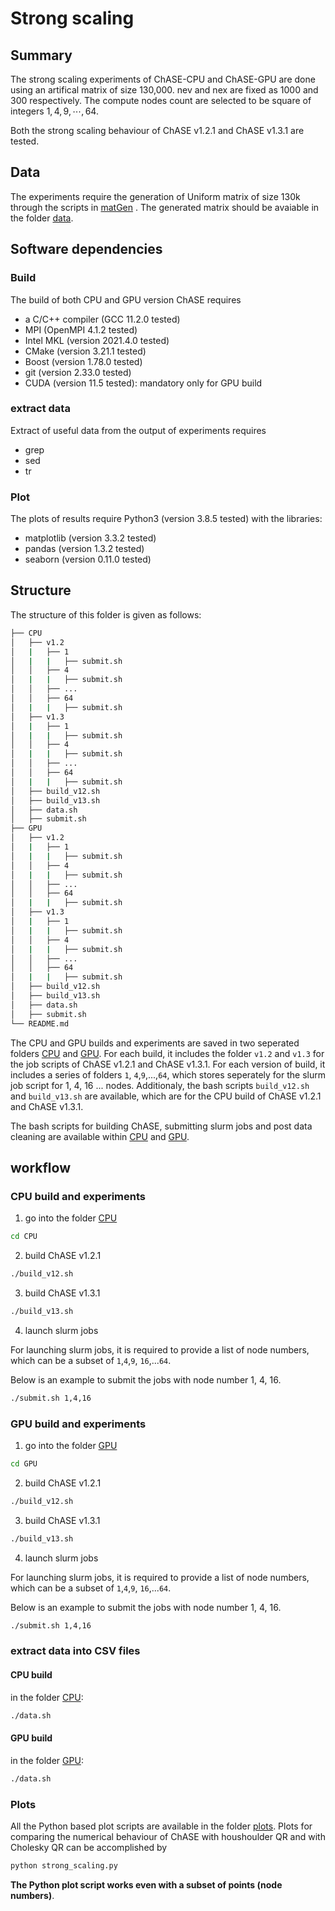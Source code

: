 # Strong scaling

## Summary

The strong scaling experiments of ChASE-CPU and ChASE-GPU are done using an artifical matrix of size 130,000. nev and nex are fixed as 1000 and 300 respectively. The compute nodes count are selected to be square of integers $1, 4, 9, \cdots, 64$.

Both the strong scaling behaviour of ChASE v1.2.1 and ChASE v1.3.1 are tested.

## Data
The experiments require the generation of Uniform matrix of size 130k through the scripts in [matGen](../matGen) . The generated matrix should be avaiable in the folder [data](../../data).

## Software dependencies

### Build

The build of both CPU and GPU version ChASE requires

- a C/C++ compiler (GCC 11.2.0 tested)
- MPI (OpenMPI 4.1.2 tested)
- Intel MKL (version 2021.4.0 tested)
- CMake (version 3.21.1 tested)
- Boost (version 1.78.0 tested)
- git (version 2.33.0 tested)
- CUDA (version 11.5 tested): mandatory only for GPU build

### extract data

Extract of useful data from the output of experiments requires

- grep
- sed
- tr

### Plot

The plots of results require Python3 (version 3.8.5 tested) with the libraries:

- matplotlib (version 3.3.2 tested)
- pandas (version 1.3.2 tested)
- seaborn (version 0.11.0 tested)

## Structure

The structure of this folder is given as follows:

```bash
├── CPU
│   ├── v1.2
│   |	├── 1
│   |	|   ├── submit.sh
│   │ 	├── 4
│   |	|   ├── submit.sh
│   │ 	├── ...
│   │ 	├── 64
│   |	|   ├── submit.sh
│   ├── v1.3
│   |	├── 1
│   |	|   ├── submit.sh
│   │ 	├── 4
│   |	|   ├── submit.sh
│   │ 	├── ...
│   │ 	├── 64
│   |	|   ├── submit.sh
│   ├── build_v12.sh
│   ├── build_v13.sh
│   ├── data.sh
│   ├── submit.sh
├── GPU
│   ├── v1.2
│   |	├── 1
│   |	|   ├── submit.sh
│   │ 	├── 4
│   |	|   ├── submit.sh
│   │ 	├── ...
│   │ 	├── 64
│   |	|   ├── submit.sh
│   ├── v1.3
│   |	├── 1
│   |	|   ├── submit.sh
│   │ 	├── 4
│   |	|   ├── submit.sh
│   │ 	├── ...
│   │ 	├── 64
│   |	|   ├── submit.sh
│   ├── build_v12.sh
│   ├── build_v13.sh
│   ├── data.sh
│   ├── submit.sh
└── README.md
```

The CPU and GPU builds and experiments are saved in two seperated folders [CPU](CPU) and [GPU](GPU).
For each build, it includes the folder `v1.2` and `v1.3` for the job scripts of ChASE v1.2.1 and ChASE v1.3.1. For each version of build, it includes a series of folders `1`, `4`,`9`,...,`64`, which stores seperately for the slurm job script for 1, 4, 16 ... nodes. Additionaly, the bash scripts `build_v12.sh` and `build_v13.sh` are available, which are for the CPU build of ChASE v1.2.1 and ChASE v1.3.1.

The bash scripts for building ChASE, submitting slurm jobs and post data cleaning are available within [CPU](CPU) and [GPU](GPU).


## workflow

### CPU build and experiments

1. go into the folder [CPU](CPU)

```bash
cd CPU
```

2. build ChASE v1.2.1

```bash
./build_v12.sh
```

3. build ChASE v1.3.1

```bash
./build_v13.sh
```

4. launch slurm jobs

For launching slurm jobs, it is required to provide a list of node numbers, which can be a subset of `1`,`4`,`9`, `16`,...`64`.

Below is an example to submit the jobs with node number 1, 4, 16.

```bash
./submit.sh 1,4,16
```
### GPU build and experiments

1. go into the folder [GPU](GPU)

```bash
cd GPU
```

2. build ChASE v1.2.1

```bash
./build_v12.sh
```

3. build ChASE v1.3.1

```bash
./build_v13.sh
```

4. launch slurm jobs

For launching slurm jobs, it is required to provide a list of node numbers, which can be a subset of `1`,`4`,`9`, `16`,...`64`.

Below is an example to submit the jobs with node number 1, 4, 16.

```bash
./submit.sh 1,4,16
```

### extract data into CSV files

#### CPU build

in the folder [CPU](CPU):

```bash
./data.sh
```

#### GPU build

in the folder [GPU](GPU):

```bash
./data.sh
```

### Plots

All the Python based plot scripts are available in the folder [plots](../../plots).
Plots for comparing the numerical behaviour of ChASE with houshoulder QR and with Cholesky QR can be accomplished by

```bash
python strong_scaling.py
```

**The Python plot script works even with a subset of points (node numbers)**.
